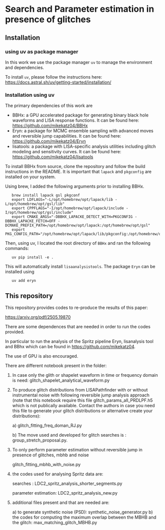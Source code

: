 







# Search and Parameter estimation in presence of glitches

## Installation

### using uv as package manager
In this work we use the package manager `uv` to manage the environment and dependencies.

To install `uv`, please follow the instructions here: https://docs.astral.sh/uv/getting-started/installation/

### Installation using uv
The primary dependencies of this work are 

- BBHx: a GPU accelerated package for generating binary black hole waveforms and LISA response functions. It can be found here: https://github.com/mikekatz04/BBHx
- Eryn: a package for MCMC ensemble sampling with advanced moves and reversible jump capabilities. It can be found here: https://github.com/mikekatz04/Eryn
- lisatools: a package with LISA-specific analysis utilities including glitch modeling and sensitivity curves. It can be found here: https://github.com/mikekatz04/lisatools

To install BBHx from source, clone the repository and follow the build instructions in the README. It is important that `lapack` and `pkgconfig` are installed on your system. 

Using brew, I added the following arguments prior to installing BBHx.
```code bash
   brew install lapack gsl pkgconf
   export LDFLAGS="-L/opt/homebrew/opt/lapack/lib -L/opt/homebrew/opt/gsl/lib" 
   export CPPFLAGS="-I/opt/homebrew/opt/lapack/include -I/opt/homebrew/opt/gsl/include"
   export CMAKE_ARGS="-DBBHX_LAPACKE_DETECT_WITH=PKGCONFIG -DBBHX_LAPACKE_FETCH=OFF -DCMAKE_PREFIX_PATH=/opt/homebrew/opt/lapack:/opt/homebrew/opt/gsl" 
   export PKG_CONFIG_PATH="/opt/homebrew/opt/lapack/lib/pkgconfig:/opt/homebrew/opt/gsl/lib/pkgconfig:$PKG_CONFIG_PATH"
```

Then, using uv, I located the root directory of `BBHx` and ran the following commands:
```code bash
   uv pip install -e .
````

This will automatically install `lisaanalysistools`. The package `Eryn` can be installed using

```code bash
   uv add eryn
```


## This repository
This repository provides codes to re-produce the results of this paper:

https://arxiv.org/pdf/2505.19870

There are some dependences that are needed in order to run the codes provided. 

In particular to run the analysis of the Spritz pipeline Eryn, lisanalysis tool and BBhx which can be found in https://github.com/mikekatz04.

The use of GPU is also encouraged. 

There are different notebook present in the folder:

1) In case only the glith or shapelet waveform in time or frequency domain is need:
   glitch_shapelet_analytical_waveform.py

2) To produce glitch distributions from LISAPathfinder with or without instrumental noise with following reversible jump analysis approach (note that this notebook require this file glitch_params_all_PRDLPF.h5 which is not publically available. Contact the authors in case you need this file to generate your glitch distributions or alternative create your distributions):

   a) glitch_fitting_freq_doman_RJ.py

   b) The move used and developed for glitch searches is : group_stretch_proposal.py.

3) To only perform parameter estimation without reversible jump in presence of glitches, mbhb and noise

   glitch_fitting_mbhb_with_noise.py

     
   
4) the codes used for analysing Spritz data are:

   searches : LDC2_spritz_analysis_shorter_segments.py

   parameter estimation:  LDC2_spritz_analysis_new.py 

5) additional files present and that are needed are:

   a) to generate synthetic noise (PSD): synthetic_noise_generator.py
   b) the codes for computing the maximum overlap between the MBHB and the glitch:  max_matching_glitch_MBHB.py



